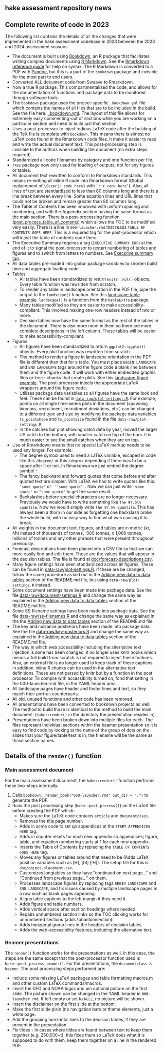 ## hake assessment repository news

## Complete rewrite of code in 2023

The following list contains the details of all the changes that were
implemented in the hake assessment codebase in 2023 between the 2023 and
2024 assessment seasons.

* The document is built using [Bookdown](https://bookdown.org/), an R package
  that facilitates writing complex documents using
  [R Markdown](https://rmarkdown.rstudio.com/). See the [Rmarkdown reference guide](https://www.rstudio.com/wp-content/uploads/2015/03/rmarkdown-reference.pdf)
  for help on syntax. The R Markdown is converted to a PDF with [Pandoc](https://pandoc.org/),
  but this is a part of the `bookdown` package and invisible for the most
  part to end users.
* Converted ALL document code from Sweave to Rmarkdown.
* Now a true R package. This compartmentalized the code, and allows for the
  documentation of functions and package data to be monitored through
  software tools.
* The `bookdown` package uses the project-specific `_bookdown.yml` file which
  contains the names of all files that are to be included in the build.
  See the file here: [_bookdown.yml](https://github.com/pacific-hake/hake-assessment/blob/package-dev/doc/_bookdown.yml).
  The layout of this file allows for extremely easy commenting-out of sections
  while you are working on a particular section and need to build just that
  section.
* Uses a post-processor to inject tedious LaTeX code after the building
  of the TeX file is complete with `bookdown`. This means there is almost no
  LaTeX code found in the Rmarkdown code files. It make it easier to read
  and write the actual document text. This post-processing step is invisible
  to the authors when building the document (no extra steps required).
* Standardized all code filenames by category and one function per file.
* `r4ss` package now only used for loading of outputs, not for any figures
  or tables.
* All document text rewritten to conform to Rmarkdown standards. This means
  re-writing all inline R code into Rmarkdown format (Global replacement of
  `\Sexpr{r_code_here}` with `` `r r_code_here` ``). Also, all lines of text
  are standardized to less than 80 columns long and there is a line break
  between every line. Some equation lines and URL lines that could not
  be broken and remain greater than 80 columns long.
* The Table of Contents has been improved with uniform spacing and numbering,
  and with the Appendix section having the same format as the main section.
  There is a post-processing function
  ([post_process_table_of_contents](https://github.com/pacific-hake/hake-assessment/blob/package-dev/R/post-process-table-of-contents.R))
  which allows the TOC to be modified very easily. There is a line in
  `000-launcher.rmd` that reads
  `TABLE OF CONTENTS GOES HERE`. This is a required tag for the post-processor
  which will inject the table of contents code there.
* The Executive Summary requires a tag (`EXECUTIVE SUMMARY EOF`) at the end
  of it to signal the post-processor to restart numbering of tables and
  figures and to switch from letters to numbers. See
  [Executive summary tag](https://github.com/pacific-hake/hake-assessment/blob/87af60178be68153dc27728935026160fd17a3b7/doc/006-executive-summary.rmd#L832).
* All data tables pre-loaded into global package variables to shorten build
  time and aggregate loading code.
* Tables
  - All tables have been standardized to return `knitr::kbl()` objects.
    Every table function was rewritten from scratch.
  - To render any table in landscape orientation in the PDF file, pipe
    the output to the `landscape()` function. See this
    [landscape table example](https://github.com/pacific-hake/hake-assessment/blob/05247ca8fa97e98e84d42db10fd2a45fd4fbfec2/doc/013-tables.rmd#L55).
    `landscape()` is a function from the `kableExtra` package.
  - Many tables modified so they are easier to make accessibility-compliant.
    This involved making one-row headers instead of two or more.
  - Decision tables now have the same format as the rest of the tables in the
    document. There is also more room in them so there are more complete
    descriptions in the left column. These tables will be easier to make
    accessibility-compliant.
* Figures
  - All figures have been standardized to return `ggplot2::ggplot()` objects.
    Every plot function was rewritten from scratch.
  - The method to render a figure in landscape orientation in the PDF file
    is different than that for a table. You must place `BEGIN LANDSCAPE` and
    `END LANDSCAPE`  tags around the figure code a blank line between them
    and the figure code. It will work with either embedded graphic files or
    `knitr` chunks that create plots. See this
    [landscape figure example](https://github.com/pacific-hake/hake-assessment/blob/87af60178be68153dc27728935026160fd17a3b7/doc/014-figures.rmd#L32-L36.).
    The post-processor injects the appropriate LaTeX wrappers around the
    figure code.
  - Utilizes package data variables so all figures have the same look and
    feel. These can be found in [`data-raw/plot-settings.R`](https://github.com/pacific-hake/hake-assessment/blob/package-dev/data-raw/plot-settings.R). For example, points on all single time-series plots in the document
    (spawning biomass, recruitment, recruitment deviations, etc.) can be
    changed to a different type and size by modifying the package data
    variables `ts_pointshape` and `ts_pointsize` found in the file
    `data-raw/plot-settings.R`.
  - In the catches bar plot showing catch data by year, moved the larger US
    catch to the bottom, with smaller catch on top of the bars. It is much
    easier to see the small catches when they are on top.
* Use of Rmarkdown means that no special LaTeX markup needs to be used any
  longer. For example:
  - The degree symbol used to need a LaTeX variable, escaped in code like
    this `/degree/` or this `/degree` depending if there was to be a space
    after it or not. In Rmarkdown we just embed the degree symbol `°`.
  - The fancy backward and forward quotes that come before and after quoted
    text are simpler. With LaTeX we had to write quotes like this:
    `` `some quote' `` or ```` ``some quote''````. Now we can just write
    `'some quote'` or `"some quote"` to get the same result.
  - Backslashes before special characters are no longer necessary. Previously
    we would have to write something like `the 97.5\% quantile`. Now we would
    simply write `the 97.5% quantile`. This has always been a thorn in our
    side as forgetting one backslash broke the whole build, with no easy way
    to find what was causing it to break.
* All weights in the document text, figures, and tables are in metric (kt, Mt)
  instead of thousands of tonnes, '000 tonnes, x 1,000 tonnes, millions of
  tonnes and any other phrases that were present throughout previously.
* Forecast descriptions have been placed into a CSV file so that we can more
  easily find and edit them. These are the values that will appear in the
  decision tables. The file is found at
  [doc/forecast-descriptions.csv](https://github.com/pacific-hake/hake-assessment/blob/package-dev/doc/forecast-descriptions.csv).
* Many figure settings have been standardized across all figures. These
  can be found in [data-raw/plot-settings.R](https://github.com/pacific-hake/hake-assessment/blob/package-dev/data-raw/plot-settings.R).
  If these are be changed, follow the same procedure as laid out in the
  [Adding new data to data tables](https://github.com/pacific-hake/hake-assessment/blob/079becf0680c53301f4984edbfa2f053606ce9d8/README.md?plain=1#L90) section of the README.md file, but using `data-raw/plot-settings.R` instead.
* Some document settings have been made into package data. See the file
  [data-raw/document-settings.R](https://github.com/pacific-hake/hake-assessment/blob/package-dev/data-raw/document-settings.R)
  and change the same way as explained in the
  [Adding new data to data tables](https://github.com/pacific-hake/hake-assessment/blob/079becf0680c53301f4984edbfa2f053606ce9d8/README.md?plain=1#L90)
   section of the README.md file.
* Some SS filename settings have been made into package data. See the file
  [data-raw/ss-filenames.R](https://github.com/pacific-hake/hake-assessment/blob/package-dev/data-raw/ss-filenames.R)
  and change the same way as explained in the the
  [Adding new data to data tables](https://github.com/pacific-hake/hake-assessment/blob/079becf0680c53301f4984edbfa2f053606ce9d8/README.md?plain=1#L90)
   section of the README.md file.
* The key and nuisance posteriors have been made into package data. See the
  file [data-raw/key-posteriors.R](https://github.com/pacific-hake/hake-assessment/blob/package-dev/data-raw/key-posteriors.R)
  and change the same way as explained in the
  [Adding new data to data tables](https://github.com/pacific-hake/hake-assessment/blob/079becf0680c53301f4984edbfa2f053606ce9d8/README.md?plain=1#L90)
  section of the README.md file.
* The way in which web accessibility including the alternative text
  injection is done has been changed, it no longer uses knitr hooks which
  means a full build from scratch is not required to inject these features.
  Also, an external file is no longer used to keep track of these captions.
  In addition, inline R chunks can be used in the alternative text
  definitions. These are not parsed by knitr but by a function in the post
  processor. To compile with accessibility turned on, fond that setting in
  the 000-launcher.rmd file, in the YAML header area.
* All landscape pages have header and footer lines and text, so they match
  their portrait counterparts.
* All old, unused functions and other code has been removed.
* All presentations have been converted to bookdown projects as well. The
  method to build those is identical to the method to build the main
  document. (`hake::render()` in the directory the presentation resides in).
* Presentations have been broken down into multiple files for each. The files
  represent individual sections within the beamer presentation so it
  is easy to find code by looking at the name of the group of dots on the
  slides that your figure/table/text is in; the filename will be the same as
  those section names.

## Details of the `render()` function

### Main assessment document

For the main assessment document, the `hake::render()` function performs these
two-steps internally:

1. Calls `bookdown::render_book("000-launcher.rmd" out_dir = ".")`
    to generate the PDF.
1. Runs the post processing step (`hake::post_process()`) on the LaTeX file
   before creating the PDF which:
    * Makes sure the LaTeX code contains `article` and `documentclass`.
    * Removes the title page number.
    * Adds in some code to set up appendices at the `START APPENDICES HERE`
      tag.
    * Adds in counter resets for each new appendix so appendices;
      figure, table, and equation numbering starts at 1 for each new appendix.
    * Inserts the Table of Contents by replacing the
      `TABLE OF CONTENTS GOES HERE` tag.
    * Moves any figures or tables around that need to be (Adds LaTeX
      position variables such as [H], [bt] [!H]). The setup file for this
      is `doc/object-placement.csv`.
    * Customizes longtables so they have "continued on next page..." and
      "Continued from previous page..." on them.
    * Processes landscape figures by replacing tags `BEGIN LANDSCAPE` and
      `END LANDSCAPE`, and fix issues caused by multiple landscape pages in
       a row such as blank pages appearing.
    * Aligns table captions to the left margin if they need it.
    * Adds figure and table numbers.
    * Adds vertical space after section headings where needed.
    * Repairs unnumbered section links so the TOC clicking works for unnumbered
      sections (adds \phantomsection).
    * Adds horizontal group lines in the headers of decision tables.
    * Adds the web-accessibility features, including the alternative text.

### Beamer presentations
The `render()` function works for the presentations as well. In this case,
the steps are the same except that the post-processor function used is
`hake::post_process_beamer()`. For the presentations, the `documentclass` is
`beamer`. The post processing steps performed are:
* Include some missing LaTeX packages and table formatting macros,m and other
  custom LaTeX commands/macros.
* Insert the DFO and NOAA logos and am optional picture on the first slide.
  The picture shown can be changed in the YAML header in `000-launcher.rmd`.
  If left empty or set to `NULL`, no picture will be shown.
* Insert the disclaimer on the first slide at the bottom.
* Make the first slide plain (no navigation bars or theme elements, just a
  white page.
* Add the grouping horizontal lines to the decision tables, if they are
  present in the presentation.
* Fix tildes - In cases where tildes are found between text to keep them
  together (e.g. 250,000~t), this fixes them so LaTeX does what it is
  supposed to do with them, keep them together on a line in the rendered PDF.
  
